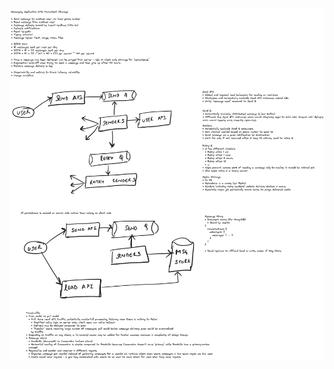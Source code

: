 ![Messaging App with Persistent Storage](/assets/blog/engineering/system-design/sd-messaging-app-persistent.png)